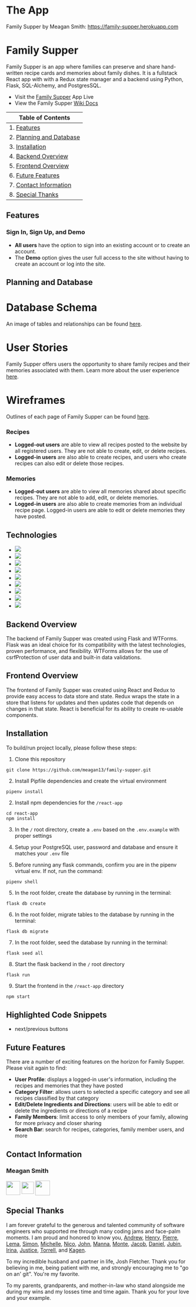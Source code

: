 # The App
Family Supper by Meagan Smith: https://family-supper.herokuapp.com



# Family Supper
Family Supper is an app where families can preserve and share hand-written recipe cards and memories about family dishes. It is a fullstack React app with with a Redux state manager and a backend using Python, Flask, SQL-Alchemy, and PostgresSQL. 

* Visit the <a href='https://family-supper.herokuapp.com/'>Family Supper</a> App Live
* View the Family Supper <a href='https://github.com/meagan13/Family-Supper/wiki'>Wiki Docs</a>

| Table of Contents |
| ----------------- |
| 1. [Features](#features) |
| 2. [Planning and Database](#planning-and-database)
| 3. [Installation](#installation) |
| 4. [Backend Overview](#backend-overview)
| 5. [Frontend Overview](#frontend-overview)
| 6. [Future Features](#future-features) |
| 7. [Contact Information](#contact-information) |
| 8. [Special Thanks](#special-thanks) |

## Features
### Sign In, Sign Up, and Demo
* **All users** have the option to sign into an existing account or to create an account.
* The **Demo** option gives the user full access to the site without having to create an account or log into the site.

## Planning and Database
# Database Schema
An image of tables and relationships can be found [here](https://github.com/meagan13/Family-Supper/wiki/Database-Schema). 

# User Stories
Family Supper offers users the opportunity to share family recipes and their memories associated with them. Learn more about the user experience [here](https://github.com/meagan13/Family-Supper/wiki/User-Stories).

# Wireframes
Outlines of each page of Family Supper can be found [here](https://github.com/meagan13/Family-Supper/wiki/Wireframes). 

### Recipes
* **Logged-out users** are able to view all recipes posted to the website by all registered users. They are not able to create, edit, or delete recipes.
* **Logged-in users** are also able to create recipes, and users who create recipes can also edit or delete those recipes. 

### Memories
* **Logged-out users** are able to view all memories shared about specific recipes. They are not able to add, edit, or delete memories.
* **Logged-in users** are also able to create memories from an individual recipe page. Logged-in users are able to edit or delete memories they have posted.

## Technologies
* <a href="https://developer.mozilla.org/en-US/docs/Web/JavaScript"><img src="https://img.shields.io/badge/-JavaScript-F7DF1E?logo=JavaScript&logoColor=333333" /></a>
* <a href="https://www.postgresql.org/"><img src="https://img.shields.io/badge/-PostgreSQL-336791?logo=PostgreSQL&logoColor=white" /></a>
* <a href="https://nodejs.org/"><img src="https://img.shields.io/badge/Node.js-43853D?style=flat&logo=node.js&logoColor=white"></a>
* <a href="https://reactjs.org/"><img src="https://img.shields.io/badge/react-%2320232a.svg?style=flat&logo=react&logoColor=%2361DAFB"></a>
* <a href="https://redux.js.org/"><img src="https://img.shields.io/badge/redux-%23593d88.svg?style=flat&logo=redux&logoColor=white"></a>
* <a href="https://developer.mozilla.org/en-US/docs/Web/CSS"><img src="https://img.shields.io/badge/-CSS3-1572B6?logo=CSS3" /></a>
* <a href="https://www.python.org/"><img src="https://img.shields.io/badge/Python-3776AB?style=flat&logo=python&logoColor=white" /></a>
* <a href="https://flask.palletsprojects.com/"><img src="https://img.shields.io/badge/Flask-000000?style=flat&logo=flask&logoColor=white" /></a>
* <a href="https://www.heroku.com/home"><img src="https://img.shields.io/badge/Heroku-430098?style=flat&logo=heroku&logoColor=white" /></a>

## Backend Overview
The backend of Family Supper was created using Flask and WTForms. Flask was an ideal choice for its compatibility with the latest technologies, proven performance, and flexibility. WTForms allows for the use of csrfProtection of user data and built-in data validations. 

## Frontend Overview
The frontend of Family Supper was created using React and Redux to provide easy access to data store and state. Redux wraps the state in a store that listens for updates and then updates code that depends on changes in that state. React is beneficial for its ability to create re-usable components.

## Installation
To build/run project locally, please follow these steps:

1. Clone this repository

```shell
git clone https://github.com/meagan13/family-supper.git
```

2. Install Pipfile dependencies and create the virtual environment
```shell
pipenv install
```

2. Install npm dependencies for the `/react-app`

```shell
cd react-app
npm install
```

3. In the `/` root directory, create a `.env` based on the `.env.example` with proper settings

4. Setup your PostgreSQL user, password and database and ensure it matches your `.env` file

5. Before running any flask commands, confirm you are in the pipenv virtual env. If not, run the command:
```shell
pipenv shell
```

5. In the root folder, create the database by running in the terminal:
```shell
flask db create
```

6. In the root folder, migrate tables to the database by running in the terminal:
```shell
flask db migrate
```

7. In the root folder, seed the database by running in the terminal:
```shell
flask seed all
```

8. Start the flask backend in the `/` root directory
```shell
flask run
```

9. Start the frontend in the `/react-app` directory

```javascript
npm start
```

## Highlighted Code Snippets
* next/previous buttons

## Future Features
There are a number of exciting features on the horizon for Family Supper. Please visit again to find:
* **User Profile**: displays a logged-in user's information, including the recipes and memories that they have posted
* **Category Filter**: allows users to selected a specific category and see all recipes classified by that category
* **Edit/Delete Ingredients and Directions**: users will be able to edit or delete the ingredients or directions of a recipe
* **Family Members**: limit access to only members of your family, allowing for more privacy and closer sharing
* **Search Bar**: search for recipes, categories, family member users, and more

## Contact Information
### Meagan Smith
<a href="https://www.linkedin.com/in/meaganhsmith/"><img src="https://cdn3.iconfinder.com/data/icons/free-social-icons/67/linkedin_circle_black-512.png" height="38" align="middle" /></a>
<a href="https://github.com/meagan13"><img src="https://image.flaticon.com/icons/png/512/25/25231.png" height="33" align="middle" /></a>
<a href="mailto:meagan.h.smith@gmail.com"><img src="https://img.icons8.com/dotty/80/000000/email.png" height="40" align="middle" /></a>

## Special Thanks
I am forever grateful to the generous and talented community of software engineers who supported me through many coding jams and face-palm moments. I am proud and honored to know you, [Andrew](https://github.com/andru17urdna), [Henry](https://github.com/hnrywltn), [Pierre](https://github.com/TheGuilbotine), [Lema](https://github.com/lemlooma), [Simon](https://github.com/Simonvargas), [Michelle](https://github.com/michellekontoff), [Nico](https://github.com/nicopierson), [John](https://github.com/Jomix-13), [Manna](https://github.com/makon57), [Monte](https://github.com/theflaggship), [Jacob](https://github.com/WellerJay118), [Daniel](https://github.com/danielmay1994), [Jubin](https://github.com/Jubintgh), [Irina](https://github.com/IrinaAmzashvili), [Justice](https://github.com/jujmart), [Torrell](https://github.com/tkenned2020), and [Kagen](https://github.com/KagenLH). 

To my incredible husband and partner in life, Josh Fletcher. Thank you for believing in me, being patient with me, and strongly encouraging me to "go on an' git". You're my favorite.

To my parents, grandparents, and mother-in-law who stand alongside me during my wins and my losses time and time again. Thank you for your love and your example.

